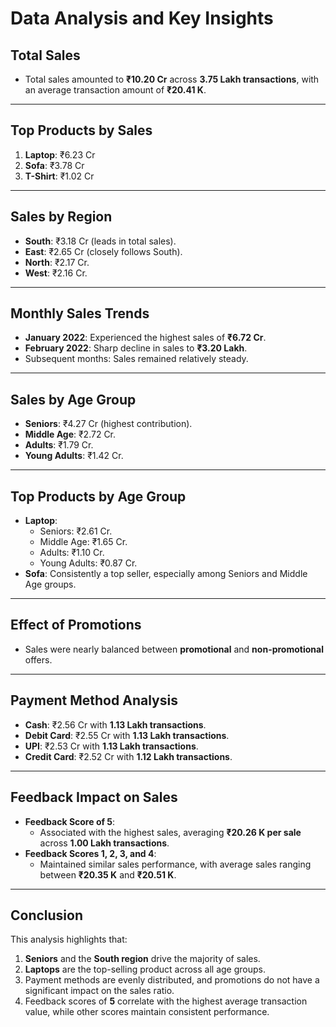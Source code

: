 # Data Analysis and Key Insights

## **Total Sales**
- Total sales amounted to **₹10.20 Cr** across **3.75 Lakh transactions**, with an average transaction amount of **₹20.41 K**.

---

## **Top Products by Sales**
1. **Laptop**: ₹6.23 Cr  
2. **Sofa**: ₹3.78 Cr  
3. **T-Shirt**: ₹1.02 Cr  

---
## **Sales by Region**
- **South**: ₹3.18 Cr (leads in total sales).  
- **East**: ₹2.65 Cr (closely follows South).  
- **North**: ₹2.17 Cr.  
- **West**: ₹2.16 Cr.  

---

## **Monthly Sales Trends**
- **January 2022**: Experienced the highest sales of **₹6.72 Cr**.  
- **February 2022**: Sharp decline in sales to **₹3.20 Lakh**.  
- Subsequent months: Sales remained relatively steady.  

---

## **Sales by Age Group**
- **Seniors**: ₹4.27 Cr (highest contribution).  
- **Middle Age**: ₹2.72 Cr.  
- **Adults**: ₹1.79 Cr.  
- **Young Adults**: ₹1.42 Cr.  

---

## **Top Products by Age Group**
- **Laptop**:  
  - Seniors: ₹2.61 Cr.  
  - Middle Age: ₹1.65 Cr.  
  - Adults: ₹1.10 Cr.  
  - Young Adults: ₹0.87 Cr.  
- **Sofa**: Consistently a top seller, especially among Seniors and Middle Age groups.

---
## **Effect of Promotions**
- Sales were nearly balanced between **promotional** and **non-promotional** offers.

---

## **Payment Method Analysis**
- **Cash**: ₹2.56 Cr with **1.13 Lakh transactions**.  
- **Debit Card**: ₹2.55 Cr with **1.13 Lakh transactions**.  
- **UPI**: ₹2.53 Cr with **1.13 Lakh transactions**.  
- **Credit Card**: ₹2.52 Cr with **1.12 Lakh transactions**.  

---

## **Feedback Impact on Sales**
- **Feedback Score of 5**:  
  - Associated with the highest sales, averaging **₹20.26 K per sale** across **1.00 Lakh transactions**.  
- **Feedback Scores 1, 2, 3, and 4**:  
  - Maintained similar sales performance, with average sales ranging between **₹20.35 K** and **₹20.51 K**.  

---
## **Conclusion**
This analysis highlights that:
1. **Seniors** and the **South region** drive the majority of sales.
2. **Laptops** are the top-selling product across all age groups.
3. Payment methods are evenly distributed, and promotions do not have a significant impact on the sales ratio.
4. Feedback scores of **5** correlate with the highest average transaction value, while other scores maintain consistent performance.






